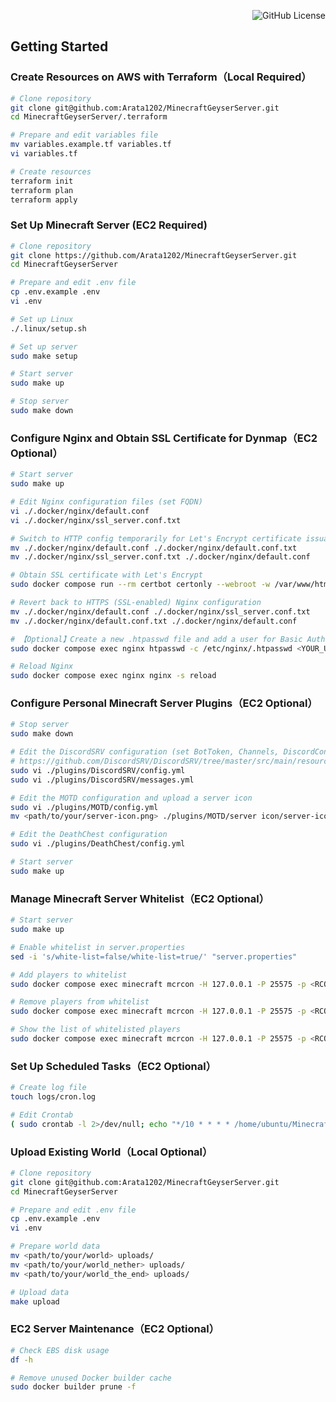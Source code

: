 <div align="right">

![GitHub License](https://img.shields.io/github/license/Arata1202/MinecraftGeyserServer)

</div>

## Getting Started

### Create Resources on AWS with Terraform（Local Required）

```bash
# Clone repository
git clone git@github.com:Arata1202/MinecraftGeyserServer.git
cd MinecraftGeyserServer/.terraform

# Prepare and edit variables file
mv variables.example.tf variables.tf
vi variables.tf

# Create resources
terraform init
terraform plan
terraform apply
```

### Set Up Minecraft Server (EC2 Required)

```bash
# Clone repository
git clone https://github.com/Arata1202/MinecraftGeyserServer.git
cd MinecraftGeyserServer

# Prepare and edit .env file
cp .env.example .env
vi .env

# Set up Linux
./.linux/setup.sh

# Set up server
sudo make setup

# Start server
sudo make up

# Stop server
sudo make down
```

### Configure Nginx and Obtain SSL Certificate for Dynmap（EC2 Optional）

```bash
# Start server
sudo make up

# Edit Nginx configuration files (set FQDN)
vi ./.docker/nginx/default.conf
vi ./.docker/nginx/ssl_server.conf.txt

# Switch to HTTP config temporarily for Let's Encrypt certificate issuance
mv ./.docker/nginx/default.conf ./.docker/nginx/default.conf.txt
mv ./.docker/nginx/ssl_server.conf.txt ./.docker/nginx/default.conf

# Obtain SSL certificate with Let's Encrypt
sudo docker compose run --rm certbot certonly --webroot -w /var/www/html -d <YOUR_FQDN>

# Revert back to HTTPS (SSL-enabled) Nginx configuration
mv ./.docker/nginx/default.conf ./.docker/nginx/ssl_server.conf.txt
mv ./.docker/nginx/default.conf.txt ./.docker/nginx/default.conf

# 【Optional】Create a new .htpasswd file and add a user for Basic Authentication
sudo docker compose exec nginx htpasswd -c /etc/nginx/.htpasswd <YOUR_USER_NAME>

# Reload Nginx
sudo docker compose exec nginx nginx -s reload
```

### Configure Personal Minecraft Server Plugins（EC2 Optional）

```bash
# Stop server
sudo make down

# Edit the DiscordSRV configuration (set BotToken, Channels, DiscordConsoleChannelId, DiscordInviteLink)
# https://github.com/DiscordSRV/DiscordSRV/tree/master/src/main/resources/messages
sudo vi ./plugins/DiscordSRV/config.yml
sudo vi ./plugins/DiscordSRV/messages.yml

# Edit the MOTD configuration and upload a server icon
sudo vi ./plugins/MOTD/config.yml
mv <path/to/your/server-icon.png> ./plugins/MOTD/server icon/server-icon.png

# Edit the DeathChest configuration
sudo vi ./plugins/DeathChest/config.yml

# Start server
sudo make up
```

### Manage Minecraft Server Whitelist（EC2 Optional）

```bash
# Start server
sudo make up

# Enable whitelist in server.properties
sed -i 's/white-list=false/white-list=true/' "server.properties"

# Add players to whitelist
sudo docker compose exec minecraft mcrcon -H 127.0.0.1 -P 25575 -p <RCON_PASSWORD> "whitelist add <PLAYER_NAME>"

# Remove players from whitelist
sudo docker compose exec minecraft mcrcon -H 127.0.0.1 -P 25575 -p <RCON_PASSWORD> "whitelist remove <PLAYER_NAME>"

# Show the list of whitelisted players
sudo docker compose exec minecraft mcrcon -H 127.0.0.1 -P 25575 -p <RCON_PASSWORD> "whitelist list"
```

### Set Up Scheduled Tasks（EC2 Optional）

```bash
# Create log file
touch logs/cron.log

# Edit Crontab
( sudo crontab -l 2>/dev/null; echo "*/10 * * * * /home/ubuntu/MinecraftGeyserServer/.bin/cron.sh >> /home/ubuntu/MinecraftGeyserServer/logs/cron.log 2>&1" ) | sudo crontab -
```

### Upload Existing World（Local Optional）

```bash
# Clone repository
git clone git@github.com:Arata1202/MinecraftGeyserServer.git
cd MinecraftGeyserServer

# Prepare and edit .env file
cp .env.example .env
vi .env

# Prepare world data
mv <path/to/your/world> uploads/
mv <path/to/your/world_nether> uploads/
mv <path/to/your/world_the_end> uploads/

# Upload data
make upload
```

### EC2 Server Maintenance（EC2 Optional）

```bash
# Check EBS disk usage
df -h

# Remove unused Docker builder cache
sudo docker builder prune -f
```
